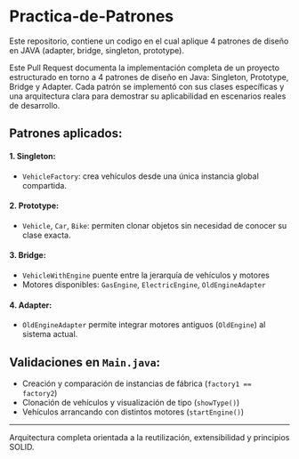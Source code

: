 # Practica-de-Patrones
Este repositorio, contiene un codigo en el cual aplique 4 patrones de diseño en JAVA (adapter, bridge, singleton, prototype).

Este Pull Request documenta la implementación completa de un proyecto estructurado en torno a 4 patrones de diseño en Java: Singleton, Prototype, Bridge y Adapter. Cada patrón se implementó con sus clases específicas y una arquitectura clara para demostrar su aplicabilidad en escenarios reales de desarrollo.

## Patrones aplicados:

#### 1. Singleton:
- `VehicleFactory`: crea vehículos desde una única instancia global compartida.

#### 2. Prototype:
- `Vehicle`, `Car`, `Bike`: permiten clonar objetos sin necesidad de conocer su clase exacta.

#### 3. Bridge:
- `VehicleWithEngine` puente entre la jerarquía de vehículos y motores
- Motores disponibles: `GasEngine`, `ElectricEngine`, `OldEngineAdapter`

#### 4. Adapter:
- `OldEngineAdapter` permite integrar motores antiguos (`OldEngine`) al sistema actual.

## Validaciones en `Main.java`:
- Creación y comparación de instancias de fábrica (`factory1 == factory2`)
- Clonación de vehículos y visualización de tipo (`showType()`)
- Vehículos arrancando con distintos motores (`startEngine()`)

---

Arquitectura completa orientada a la reutilización, extensibilidad y principios SOLID.
